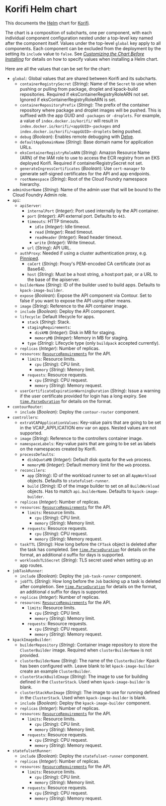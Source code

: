 # Korifi Helm chart

This documents the [Helm](https://helm.sh/) chart for [Korifi](https://github.com/cloudfoundry/korifi).

The chart is a composition of subcharts, one per component, with each individual component configuration nested under a top-level key named after the component itself.
Values under the top-level `global` key apply to all components.
Each component can be excluded from the deployment by the setting its `include` value to `false`.
See [_Customizing the Chart Before Installing_](https://helm.sh/docs/intro/using_helm/#customizing-the-chart-before-installing) for details on how to specify values when installing a Helm chart.

Here are all the values that can be set for the chart:

- `global`: Global values that are shared between Korifi and its subcharts.
  - `containerRegistrySecret` (_String_): Name of the `Secret` to use when pushing or pulling from package, droplet and kpack-build repositories. Required if eksContainerRegistryRoleARN not set. Ignored if eksContainerRegistryRoleARN is set.
  - `containerRepositoryPrefix` (_String_): The prefix of the container repository where package and droplet images will be pushed. This is suffixed with the app GUID and `-packages` or `-droplets`. For example, a value of `index.docker.io/korifi/` will result in `index.docker.io/korifi/<appGUID>-packages` and `index.docker.io/korifi/<appGUID>-droplets` being pushed.
  - `debug` (_Boolean_): Enables remote debugging with [Delve](https://github.com/go-delve/delve).
  - `defaultAppDomainName` (_String_): Base domain name for application URLs.
  - `eksContainerRegistryRoleARN` (_String_): Amazon Resource Name (ARN) of the IAM role to use to access the ECR registry from an EKS deployed Korifi. Required if containerRegistrySecret not set.
  - `generateIngressCertificates` (_Boolean_): Use `cert-manager` to generate self-signed certificates for the API and app endpoints.
  - `rootNamespace` (_String_): Root of the Cloud Foundry namespace hierarchy.
- `adminUserName` (_String_): Name of the admin user that will be bound to the Cloud Foundry Admin role.
- `api`:
  - `apiServer`:
    - `internalPort` (_Integer_): Port used internally by the API container.
    - `port` (_Integer_): API external port. Defaults to `443`.
    - `timeouts`: HTTP timeouts.
      - `idle` (_Integer_): Idle timeout.
      - `read` (_Integer_): Read timeout.
      - `readHeader` (_Integer_): Read header timeout.
      - `write` (_Integer_): Write timeout.
    - `url` (_String_): API URL.
  - `authProxy`: Needed if using a cluster authentication proxy, e.g. [Pinniped](https://pinniped.dev/).
    - `caCert` (_String_): Proxy's PEM-encoded CA certificate (*not* as Base64).
    - `host` (_String_): Must be a host string, a host:port pair, or a URL to the base of the apiserver.
  - `builderName` (_String_): ID of the builder used to build apps. Defaults to `kpack-image-builder`.
  - `expose` (_Boolean_): Expose the API component via Contour. Set to false if you want to expose the API using other means.
  - `image` (_String_): Reference to the API container image.
  - `include` (_Boolean_): Deploy the API component.
  - `lifecycle`: Default lifecycle for apps.
    - `stack` (_String_): Stack.
    - `stagingRequirements`:
      - `diskMB` (_Integer_): Disk in MB for staging.
      - `memoryMB` (_Integer_): Memory in MB for staging.
    - `type` (_String_): Lifecycle type (only `buildpack` accepted currently).
  - `replicas` (_Integer_): Number of replicas.
  - `resources`: [`ResourceRequirements`](https://kubernetes.io/docs/reference/generated/kubernetes-api/v1.25/#resourcerequirements-v1-core) for the API.
    - `limits`: Resource limits.
      - `cpu` (_String_): CPU limit.
      - `memory` (_String_): Memory limit.
    - `requests`: Resource requests.
      - `cpu` (_String_): CPU request.
      - `memory` (_String_): Memory request.
  - `userCertificateExpirationWarningDuration` (_String_): Issue a warning if the user certificate provided for login has a long expiry. See [`time.ParseDuration`](https://pkg.go.dev/time#ParseDuration) for details on the format.
- `contourRouter`:
  - `include` (_Boolean_): Deploy the `contour-router` component.
- `controllers`:
  - `extraVCAPApplicationValues`: Key-value pairs that are going to be set in the VCAP_APPLICATION env var on apps. Nested values are not supported.
  - `image` (_String_): Reference to the controllers container image.
  - `namespaceLabels`: Key-value pairs that are going to be set as labels on the namespaces created by Korifi.
  - `processDefaults`:
    - `diskQuotaMB` (_Integer_): Default disk quota for the `web` process.
    - `memoryMB` (_Integer_): Default memory limit for the `web` process.
  - `reconcilers`:
    - `app` (_String_): ID of the workload runner to set on all `AppWorkload` objects. Defaults to `statefulset-runner`.
    - `build` (_String_): ID of the image builder to set on all `BuildWorkload` objects. Has to match `api.builderName`. Defaults to `kpack-image-builder`.
  - `replicas` (_Integer_): Number of replicas.
  - `resources`: [`ResourceRequirements`](https://kubernetes.io/docs/reference/generated/kubernetes-api/v1.25/#resourcerequirements-v1-core) for the API.
    - `limits`: Resource limits.
      - `cpu` (_String_): CPU limit.
      - `memory` (_String_): Memory limit.
    - `requests`: Resource requests.
      - `cpu` (_String_): CPU request.
      - `memory` (_String_): Memory request.
  - `taskTTL` (_String_): How long before the `CFTask` object is deleted after the task has completed. See [`time.ParseDuration`](https://pkg.go.dev/time#ParseDuration) for details on the format, an additional `d` suffix for days is supported.
  - `workloadsTLSSecret` (_String_): TLS secret used when setting up an app routes.
- `jobTaskRunner`:
  - `include` (_Boolean_): Deploy the `job-task-runner` component.
  - `jobTTL` (_String_): How long before the `Job` backing up a task is deleted after completion. See [`time.ParseDuration`](https://pkg.go.dev/time#ParseDuration) for details on the format, an additional `d` suffix for days is supported.
  - `replicas` (_Integer_): Number of replicas.
  - `resources`: [`ResourceRequirements`](https://kubernetes.io/docs/reference/generated/kubernetes-api/v1.25/#resourcerequirements-v1-core) for the API.
    - `limits`: Resource limits.
      - `cpu` (_String_): CPU limit.
      - `memory` (_String_): Memory limit.
    - `requests`: Resource requests.
      - `cpu` (_String_): CPU request.
      - `memory` (_String_): Memory request.
- `kpackImageBuilder`:
  - `builderRepository` (_String_): Container image repository to store the `ClusterBuilder` image. Required when `clusterBuilderName` is not provided.
  - `clusterBuilderName` (_String_): The name of the `ClusterBuilder` Kpack has been configured with. Leave blank to let `kpack-image-builder` create an example `ClusterBuilder`.
  - `clusterStackBuildImage` (_String_): The image to use for building defined in the `ClusterStack`. Used when `kpack-image-builder` is blank.
  - `clusterStackRunImage` (_String_): The image to use for running defined in the `ClusterStack`. Used when `kpack-image-builder` is blank.
  - `include` (_Boolean_): Deploy the `kpack-image-builder` component.
  - `replicas` (_Integer_): Number of replicas.
  - `resources`: [`ResourceRequirements`](https://kubernetes.io/docs/reference/generated/kubernetes-api/v1.25/#resourcerequirements-v1-core) for the API.
    - `limits`: Resource limits.
      - `cpu` (_String_): CPU limit.
      - `memory` (_String_): Memory limit.
    - `requests`: Resource requests.
      - `cpu` (_String_): CPU request.
      - `memory` (_String_): Memory request.
- `statefulsetRunner`:
  - `include` (_Boolean_): Deploy the `statefulset-runner` component.
  - `replicas` (_Integer_): Number of replicas.
  - `resources`: [`ResourceRequirements`](https://kubernetes.io/docs/reference/generated/kubernetes-api/v1.25/#resourcerequirements-v1-core) for the API.
    - `limits`: Resource limits.
      - `cpu` (_String_): CPU limit.
      - `memory` (_String_): Memory limit.
    - `requests`: Resource requests.
      - `cpu` (_String_): CPU request.
      - `memory` (_String_): Memory request.
